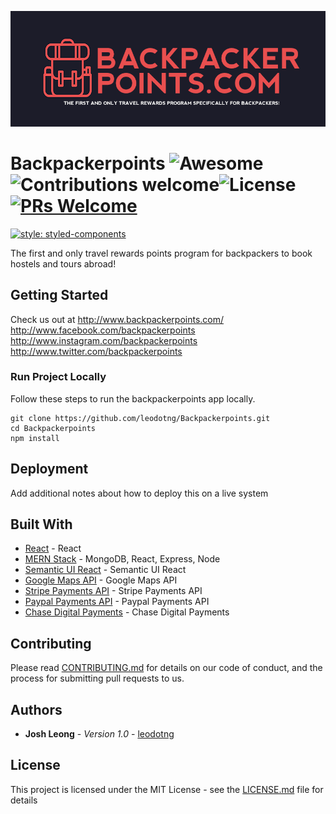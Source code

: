 ![Backpackerpoints Logo](https://github.com/leodotng/Backpackerpoints/blob/master/src/images/bpack.png)
# Backpackerpoints ![Awesome](https://cdn.rawgit.com/sindresorhus/awesome/d7305f38d29fed78fa85652e3a63e154dd8e8829/media/badge.svg)![Contributions welcome](https://img.shields.io/badge/contributions-welcome-orange.svg)![License](https://img.shields.io/badge/license-MIT-blue.svg)[![PRs Welcome](https://img.shields.io/badge/PRs-welcome-brightgreen.svg?style=flat-square)](http://makeapullrequest.com)
[![style: styled-components](https://img.shields.io/badge/style-%F0%9F%92%85%20styled--components-orange.svg?colorB=daa357&colorA=db748e)](https://github.com/styled-components/styled-components)

The first and only travel rewards points program for backpackers to book hostels and tours abroad!

## Getting Started

Check us out at http://www.backpackerpoints.com/
http://www.facebook.com/backpackerpoints
http://www.instagram.com/backpackerpoints
http://www.twitter.com/backpackerpoints


### Run Project Locally

Follow these steps to run the backpackerpoints app locally.

```
git clone https://github.com/leodotng/Backpackerpoints.git
cd Backpackerpoints
npm install
```

## Deployment

Add additional notes about how to deploy this on a live system

## Built With

* [React](https://reactjs.org/) - React
* [MERN Stack](http://mern.io/) - MongoDB, React, Express, Node
* [Semantic UI React](https://react.semantic-ui.com/introduction) - Semantic UI React
* [Google Maps API](https://developers.google.com/maps/) - Google Maps API
* [Stripe Payments API](https://stripe.com/) - Stripe Payments API
* [Paypal Payments API](https://www.paypal.com/us/home) - Paypal Payments API
* [Chase Digital Payments](https://www.chase.com/digital/digital-payments) - Chase Digital Payments


## Contributing

Please read [CONTRIBUTING.md](https://gist.github.com/PurpleBooth/b24679402957c63ec426) for details on our code of conduct, and the process for submitting pull requests to us. 

## Authors

* **Josh Leong** - *Version 1.0* - [leodotng](https://github.com/leodotng)

## License

This project is licensed under the MIT License - see the [LICENSE.md](LICENSE.md) file for details

